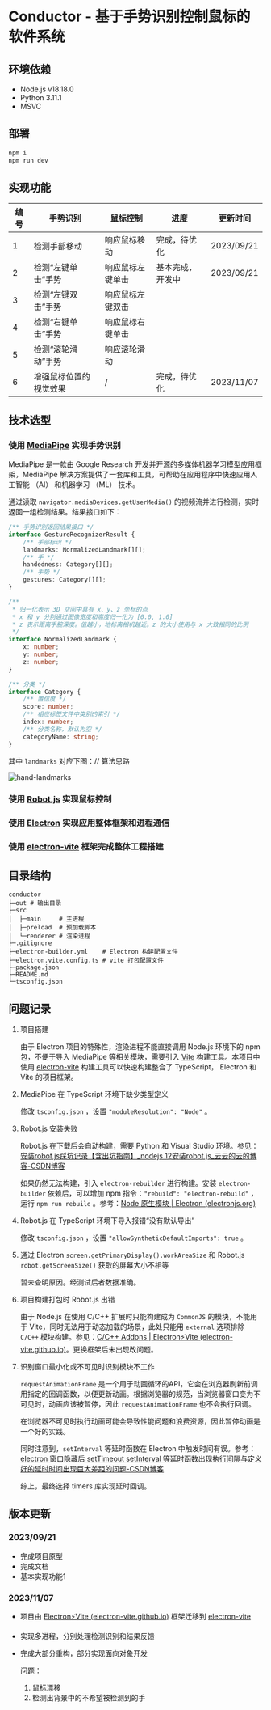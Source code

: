 # Conductor - 基于手势识别控制鼠标的软件系统

## 环境依赖

- Node.js v18.18.0
- Python 3.11.1
- MSVC

## 部署

``` powershell
npm i
npm run dev
```

## 实现功能

| 编号 | 手势识别               | 鼠标控制         | 进度             | 更新时间   |
| ---- | ---------------------- | ---------------- | ---------------- | ---------- |
| 1    | 检测手部移动           | 响应鼠标移动     | 完成，待优化     | 2023/09/21 |
| 2    | 检测“左键单击”手势     | 响应鼠标左键单击 | 基本完成，开发中 | 2023/09/21 |
| 3    | 检测“左键双击”手势     | 响应鼠标左键双击 |                  |            |
| 4    | 检测“右键单击”手势     | 响应鼠标右键单击 |                  |            |
| 5    | 检测“滚轮滑动”手势     | 响应滚轮滑动     |                  |            |
| 6    | 增强鼠标位置的视觉效果 | /                | 完成，待优化     | 2023/11/07 |

## 技术选型

### 使用 [MediaPipe](https://developers.google.cn/mediapipe/solutions/vision/gesture_recognizer) 实现手势识别

MediaPipe 是一款由 Google Research 开发并开源的多媒体机器学习模型应用框架，MediaPipe 解决方案提供了一套库和工具，可帮助在应用程序中快速应用人工智能 （AI） 和机器学习 （ML） 技术。

通过读取 `navigator.mediaDevices.getUserMedia()` 的视频流并进行检测，实时返回一组检测结果。结果接口如下：

``` typescript
/** 手势识别返回结果接口 */
interface GestureRecognizerResult {
    /** 手部标识 */
    landmarks: NormalizedLandmark[][];
    /** 手 */
    handedness: Category[][];
    /** 手势 */
    gestures: Category[][];
}

/**
 * 归一化表示 3D 空间中具有 x、y、z 坐标的点
 * x 和 y 分别通过图像宽度和高度归一化为 [0.0, 1.0]
 * z 表示距离手腕深度。值越小，地标离相机越近。z 的大小使用与 x 大致相同的比例
 */
interface NormalizedLandmark {
    x: number;
    y: number;
    z: number;
}

/** 分类 */
interface Category {
    /** 置信度 */
    score: number;
    /** 相应标签文件中类别的索引 */
    index: number;
    /** 分类名称，默认为空 */
    categoryName: string;
}
```

其中 `landmarks` 对应下图：// 算法思路

![hand-landmarks](https://developers.google.cn/static/mediapipe/images/solutions/hand-landmarks.png)

### 使用 [Robot.js](http://robotjs.io/) 实现鼠标控制

### 使用 [Electron](https://www.electronjs.org/zh/) 实现应用整体框架和进程通信

### 使用 [electron-vite](https://cn.electron-vite.org/) 框架完成整体工程搭建

## 目录结构

```
conductor
├─out # 输出目录
├─src
│  ├─main     # 主进程
│  ├─preload  # 预加载脚本
│  └─renderer # 渲染进程
├─.gitignore
├─electron-builder.yml    # Electron 构建配置文件
├─electron.vite.config.ts # vite 打包配置文件
├─package.json
├─README.md
└─tsconfig.json
```

## 问题记录

1. 项目搭建

   由于 Electron 项目的特殊性，渲染进程不能直接调用 Node.js 环境下的 npm 包，不便于导入 MediaPipe 等相关模块，需要引入 [Vite](https://cn.vitejs.dev/) 构建工具。本项目中使用 [electron-vite](https://cn.electron-vite.org/) 构建工具可以快速构建整合了 TypeScript， Electron 和 Vite 的项目框架。

2. MediaPipe 在 TypeScript 环境下缺少类型定义

   修改 `tsconfig.json` ，设置 `"moduleResolution": "Node"` 。

3. Robot.js 安装失败

   Robot.js 在下载后会自动构建，需要 Python 和 Visual Studio 环境。参见：[安装robot.js踩坑记录【含出坑指南】_nodejs 12安装robot.js_云云的云的博客-CSDN博客](https://blog.csdn.net/Cloud1209/article/details/120390880)

   如果仍然无法构建，引入 `electron-rebuilder` 进行构建。安装 `electron-builder` 依赖后，可以增加 npm 指令：`"rebuild": "electron-rebuild"` ，运行 `npm run rebuild` 。参考：[Node 原生模块 | Electron (electronjs.org)](https://www.electronjs.org/zh/docs/latest/tutorial/using-native-node-modules)

4. Robot.js 在 TypeScript 环境下导入报错“没有默认导出”

   修改 `tsconfig.json` ，设置 `"allowSyntheticDefaultImports": true` 。

5. 通过 Electron `screen.getPrimaryDisplay().workAreaSize` 和 Robot.js `robot.getScreenSize()` 获取的屏幕大小不相等

   暂未查明原因。经测试后者数据准确。

6. 项目构建打包时 Robot.js 出错

   由于 Node.js 在使用 C/C++ 扩展时只能构建成为 `CommonJS` 的模块，不能用于 Vite，同时无法用于动态加载的场景，此处只能用 `external` 选项排除 `C/C++` 模块构建。参见：[C/C++ Addons | Electron⚡️Vite (electron-vite.github.io)](https://electron-vite.github.io/guide/cpp-addons.html)。更换框架后未出现改问题。
   
7. 识别窗口最小化或不可见时识别模块不工作

   `requestAnimationFrame` 是一个用于动画循环的API，它会在浏览器刷新前调用指定的回调函数，以便更新动画。根据浏览器的规范，当浏览器窗口变为不可见时，动画应该被暂停，因此 `requestAnimationFrame` 也不会执行回调。

   在浏览器不可见时执行动画可能会导致性能问题和浪费资源，因此暂停动画是一个好的实践。

   同时注意到，`setInterval` 等延时函数在 Electron 中触发时间有误。参考：[electron 窗口隐藏后 setTimeout setInterval 等延时函数出现执行间隔与定义好的延时时间出现巨大差距的问题-CSDN博客](https://blog.csdn.net/qq_15801963/article/details/115871793)

   综上，最终选择 timers 库实现延时回调。

## 版本更新

### 2023/09/21

- 完成项目原型
- 完成文档
- 基本实现功能1

### 2023/11/07

- 项目由 [Electron⚡️Vite (electron-vite.github.io)](https://electron-vite.github.io) 框架迁移到 [electron-vite](https://cn.electron-vite.org/) 

- 实现多进程，分别处理检测识别和结果反馈

- 完成大部分重构，部分实现面向对象开发

  问题：

  1. 鼠标漂移
  2. 检测出背景中的不希望被检测到的手


